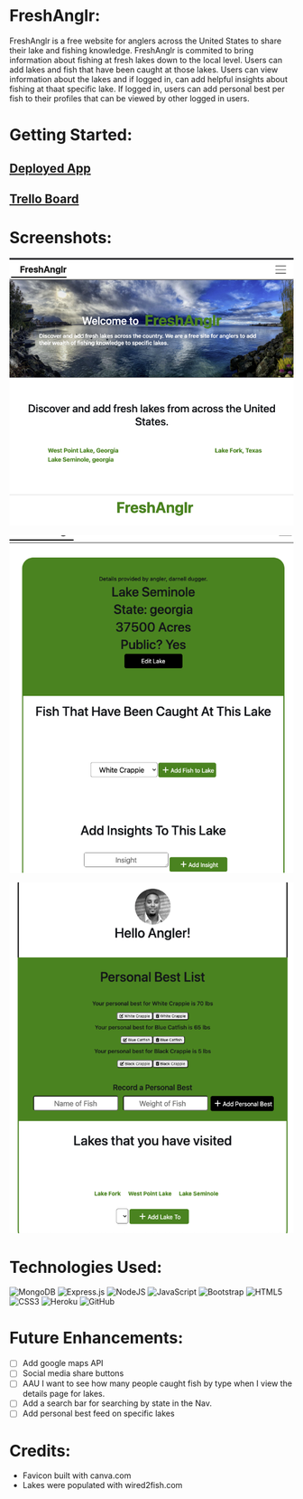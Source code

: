 # FreshAnglr:

FreshAnglr is a free website for anglers across the United States to share their lake and fishing knowledge. FreshAnglr is commited to bring information about fishing at fresh lakes down to the local level. Users can add lakes and fish that have been caught at those lakes. Users can view information about the lakes and if logged in, can add helpful insights about fishing at thaat specific lake. If logged in, users can add personal best per fish to their profiles that can be viewed by other logged in users.

# Getting Started:


## [Deployed App](https://go-fresh-lake.herokuapp.com/)


## [Trello Board](https://trello.com/b/XekEqNoQ/gofreshlake)



# Screenshots:

![Landing Page](public/images/Screenshots/Screen%20Shot%202022-03-10%20at%2012.22.19%20PM.png)

![Lake Details](public/images/Screenshots/Screen%20Shot%202022-03-10%20at%2012.37.25%20PM.png)

![Profile Page](public/images/Screenshots/Screen%20Shot%202022-03-10%20at%2012.38.34%20PM.png)


# Technologies Used:

![MongoDB](https://img.shields.io/badge/MongoDB-%234ea94b.svg?style=for-the-badge&logo=mongodb&logoColor=white)
![Express.js](https://img.shields.io/badge/express.js-%23404d59.svg?style=for-the-badge&logo=express&logoColor=%2361DAFB)
![NodeJS](https://img.shields.io/badge/node.js-6DA55F?style=for-the-badge&logo=node.js&logoColor=white)
![JavaScript](https://img.shields.io/badge/javascript-%23323330.svg?style=for-the-badge&logo=javascript&logoColor=%23F7DF1E)
![Bootstrap](https://img.shields.io/badge/bootstrap-%23563D7C.svg?style=for-the-badge&logo=bootstrap&logoColor=white)
![HTML5](https://img.shields.io/badge/html5-%23E34F26.svg?style=for-the-badge&logo=html5&logoColor=white)
![CSS3](https://img.shields.io/badge/css3-%231572B6.svg?style=for-the-badge&logo=css3&logoColor=white)
![Heroku](https://img.shields.io/badge/heroku-%23430098.svg?style=for-the-badge&logo=heroku&logoColor=white)
![GitHub](https://img.shields.io/badge/github-%23121011.svg?style=for-the-badge&logo=github&logoColor=white)


# Future Enhancements:

- [ ] Add google maps API
- [ ] Social media share buttons
- [ ] AAU I want to see how many people caught fish by type when I view the details page for lakes.
-  [ ] Add a search bar for searching by state in the Nav.
-  [ ] Add personal best feed on specific lakes 

 # Credits:
 - Favicon built with canva.com
 - Lakes were populated with wired2fish.com